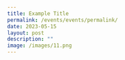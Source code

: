 ```yaml
---
title: Example Title
permalink: /events/events/permalink/
date: 2023-05-15
layout: post
description: ""
image: /images/11.png
---
```

